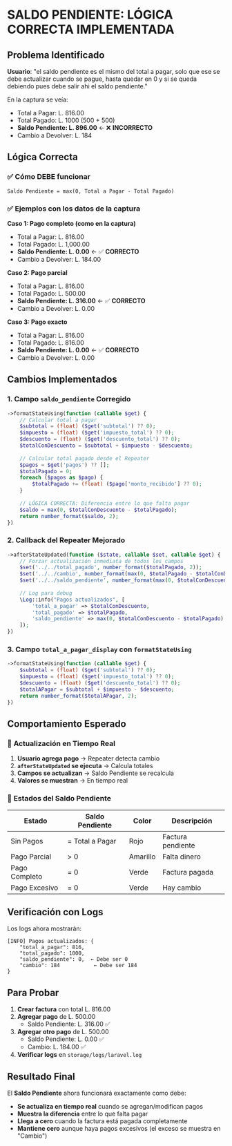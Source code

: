 # SALDO PENDIENTE: LÓGICA CORRECTA IMPLEMENTADA

## Problema Identificado
**Usuario**: "el saldo pendiente es el mismo del total a pagar, solo que ese se debe actualizar cuando se pague, hasta quedar en 0 y si se queda debiendo pues debe salir ahi el saldo pendiente."

En la captura se veía:
- Total a Pagar: L. 816.00
- Total Pagado: L. 1000 (500 + 500)
- **Saldo Pendiente: L. 896.00** ← ❌ **INCORRECTO**
- Cambio a Devolver: L. 184

## Lógica Correcta

### ✅ **Cómo DEBE funcionar**
```
Saldo Pendiente = max(0, Total a Pagar - Total Pagado)
```

### ✅ **Ejemplos con los datos de la captura**

**Caso 1: Pago completo (como en la captura)**
- Total a Pagar: L. 816.00
- Total Pagado: L. 1,000.00
- **Saldo Pendiente: L. 0.00** ← ✅ **CORRECTO**
- Cambio a Devolver: L. 184.00

**Caso 2: Pago parcial**
- Total a Pagar: L. 816.00
- Total Pagado: L. 500.00
- **Saldo Pendiente: L. 316.00** ← ✅ **CORRECTO**
- Cambio a Devolver: L. 0.00

**Caso 3: Pago exacto**
- Total a Pagar: L. 816.00
- Total Pagado: L. 816.00
- **Saldo Pendiente: L. 0.00** ← ✅ **CORRECTO**
- Cambio a Devolver: L. 0.00

## Cambios Implementados

### 1. Campo `saldo_pendiente` Corregido
```php
->formatStateUsing(function (callable $get) {
    // Calcular total a pagar
    $subtotal = (float) ($get('subtotal') ?? 0);
    $impuesto = (float) ($get('impuesto_total') ?? 0);
    $descuento = (float) ($get('descuento_total') ?? 0);
    $totalConDescuento = $subtotal + $impuesto - $descuento;
    
    // Calcular total pagado desde el Repeater
    $pagos = $get('pagos') ?? [];
    $totalPagado = 0;
    foreach ($pagos as $pago) {
        $totalPagado += (float) ($pago['monto_recibido'] ?? 0);
    }
    
    // LÓGICA CORRECTA: Diferencia entre lo que falta pagar
    $saldo = max(0, $totalConDescuento - $totalPagado);
    return number_format($saldo, 2);
})
```

### 2. Callback del Repeater Mejorado
```php
->afterStateUpdated(function ($state, callable $set, callable $get) {
    // Forzar actualización inmediata de todos los campos
    $set('../../total_pagado', number_format($totalPagado, 2));
    $set('../../cambio', number_format(max(0, $totalPagado - $totalConDescuento), 2));
    $set('../../saldo_pendiente', number_format(max(0, $totalConDescuento - $totalPagado), 2));
    
    // Log para debug
    \Log::info("Pagos actualizados", [
        'total_a_pagar' => $totalConDescuento,
        'total_pagado' => $totalPagado,
        'saldo_pendiente' => max(0, $totalConDescuento - $totalPagado)
    ]);
})
```

### 3. Campo `total_a_pagar_display` con `formatStateUsing`
```php
->formatStateUsing(function (callable $get) {
    $subtotal = (float) ($get('subtotal') ?? 0);
    $impuesto = (float) ($get('impuesto_total') ?? 0);
    $descuento = (float) ($get('descuento_total') ?? 0);
    $totalAPagar = $subtotal + $impuesto - $descuento;
    return number_format($totalAPagar, 2);
})
```

## Comportamiento Esperado

### 🔄 **Actualización en Tiempo Real**
1. **Usuario agrega pago** → Repeater detecta cambio
2. **`afterStateUpdated` se ejecuta** → Calcula totales
3. **Campos se actualizan** → Saldo Pendiente se recalcula
4. **Valores se muestran** → En tiempo real

### 🎯 **Estados del Saldo Pendiente**

| Estado | Saldo Pendiente | Color | Descripción |
|--------|----------------|-------|-------------|
| Sin Pagos | = Total a Pagar | Rojo | Factura pendiente |
| Pago Parcial | > 0 | Amarillo | Falta dinero |
| Pago Completo | = 0 | Verde | Factura pagada |
| Pago Excesivo | = 0 | Verde | Hay cambio |

## Verificación con Logs

Los logs ahora mostrarán:
```
[INFO] Pagos actualizados: {
    "total_a_pagar": 816,
    "total_pagado": 1000,
    "saldo_pendiente": 0,  ← Debe ser 0
    "cambio": 184           ← Debe ser 184
}
```

## Para Probar

1. **Crear factura** con total L. 816.00
2. **Agregar pago** de L. 500.00
   - Saldo Pendiente: L. 316.00 ✅
3. **Agregar otro pago** de L. 500.00
   - Saldo Pendiente: L. 0.00 ✅
   - Cambio: L. 184.00 ✅
4. **Verificar logs** en `storage/logs/laravel.log`

## Resultado Final

El **Saldo Pendiente** ahora funcionará exactamente como debe:
- **Se actualiza en tiempo real** cuando se agregan/modifican pagos
- **Muestra la diferencia** entre lo que falta pagar
- **Llega a cero** cuando la factura está pagada completamente
- **Mantiene cero** aunque haya pagos excesivos (el exceso se muestra en "Cambio")
